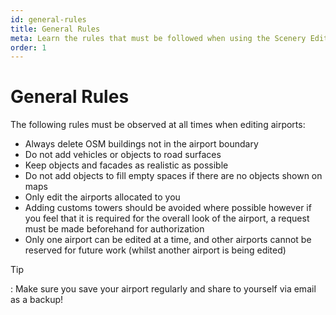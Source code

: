 ```yaml
---
id: general-rules
title: General Rules
meta: Learn the rules that must be followed when using the Scenery Editor of Infinite Flight.
order: 1
---
```




# General Rules



The following rules must be observed at all times when editing airports:



- Always delete OSM buildings not in the airport boundary
- Do not add vehicles or objects to road surfaces
- Keep objects and facades as realistic as possible
- Do not add objects to fill empty spaces if there are no objects shown on maps
- Only edit the airports allocated to you
- Adding customs towers should be avoided where possible however if you feel that it is required for the overall look of the airport, a request must be made beforehand for authorization
- Only one airport can be edited at a time, and other airports cannot be reserved for future work (whilst another airport is being edited)



Tip

: Make sure you save your airport regularly and share to yourself via email as a backup!
